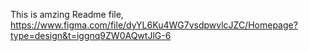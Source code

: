 This is amzing Readme file,
https://www.figma.com/file/dyYL6Ku4WG7vsdpwvlcJZC/Homepage?type=design&t=iggnq9ZW0AQwtJlG-6